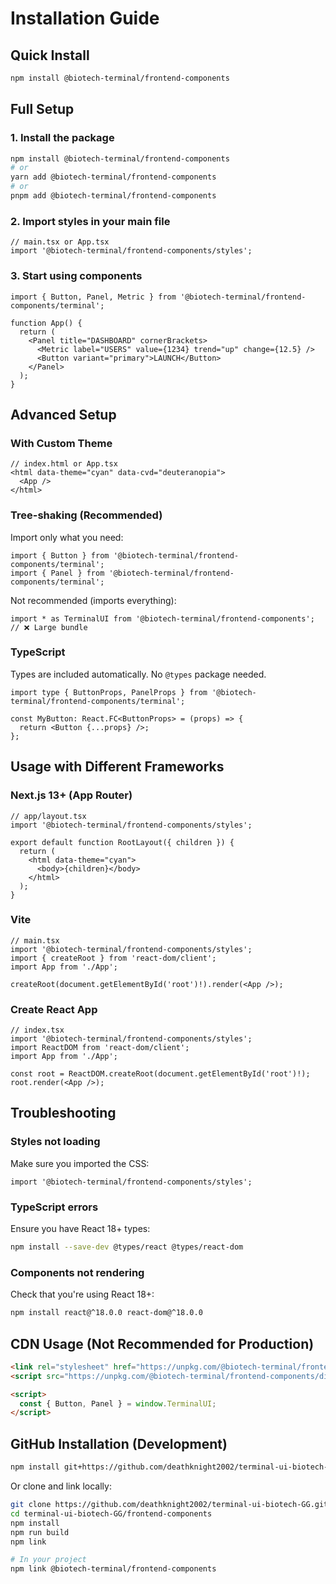 # Installation Guide

## Quick Install

```bash
npm install @biotech-terminal/frontend-components
```

## Full Setup

### 1. Install the package

```bash
npm install @biotech-terminal/frontend-components
# or
yarn add @biotech-terminal/frontend-components
# or
pnpm add @biotech-terminal/frontend-components
```

### 2. Import styles in your main file

```tsx
// main.tsx or App.tsx
import '@biotech-terminal/frontend-components/styles';
```

### 3. Start using components

```tsx
import { Button, Panel, Metric } from '@biotech-terminal/frontend-components/terminal';

function App() {
  return (
    <Panel title="DASHBOARD" cornerBrackets>
      <Metric label="USERS" value={1234} trend="up" change={12.5} />
      <Button variant="primary">LAUNCH</Button>
    </Panel>
  );
}
```

## Advanced Setup

### With Custom Theme

```tsx
// index.html or App.tsx
<html data-theme="cyan" data-cvd="deuteranopia">
  <App />
</html>
```

### Tree-shaking (Recommended)

Import only what you need:

```tsx
import { Button } from '@biotech-terminal/frontend-components/terminal';
import { Panel } from '@biotech-terminal/frontend-components/terminal';
```

Not recommended (imports everything):

```tsx
import * as TerminalUI from '@biotech-terminal/frontend-components'; // ❌ Large bundle
```

### TypeScript

Types are included automatically. No `@types` package needed.

```tsx
import type { ButtonProps, PanelProps } from '@biotech-terminal/frontend-components/terminal';

const MyButton: React.FC<ButtonProps> = (props) => {
  return <Button {...props} />;
};
```

## Usage with Different Frameworks

### Next.js 13+ (App Router)

```tsx
// app/layout.tsx
import '@biotech-terminal/frontend-components/styles';

export default function RootLayout({ children }) {
  return (
    <html data-theme="cyan">
      <body>{children}</body>
    </html>
  );
}
```

### Vite

```tsx
// main.tsx
import '@biotech-terminal/frontend-components/styles';
import { createRoot } from 'react-dom/client';
import App from './App';

createRoot(document.getElementById('root')!).render(<App />);
```

### Create React App

```tsx
// index.tsx
import '@biotech-terminal/frontend-components/styles';
import ReactDOM from 'react-dom/client';
import App from './App';

const root = ReactDOM.createRoot(document.getElementById('root')!);
root.render(<App />);
```

## Troubleshooting

### Styles not loading

Make sure you imported the CSS:

```tsx
import '@biotech-terminal/frontend-components/styles';
```

### TypeScript errors

Ensure you have React 18+ types:

```bash
npm install --save-dev @types/react @types/react-dom
```

### Components not rendering

Check that you're using React 18+:

```bash
npm install react@^18.0.0 react-dom@^18.0.0
```

## CDN Usage (Not Recommended for Production)

```html
<link rel="stylesheet" href="https://unpkg.com/@biotech-terminal/frontend-components/dist/terminal-ui.css">
<script src="https://unpkg.com/@biotech-terminal/frontend-components/dist/terminal-ui.umd.cjs"></script>

<script>
  const { Button, Panel } = window.TerminalUI;
</script>
```

## GitHub Installation (Development)

```bash
npm install git+https://github.com/deathknight2002/terminal-ui-biotech-GG.git
```

Or clone and link locally:

```bash
git clone https://github.com/deathknight2002/terminal-ui-biotech-GG.git
cd terminal-ui-biotech-GG/frontend-components
npm install
npm run build
npm link

# In your project
npm link @biotech-terminal/frontend-components
```
